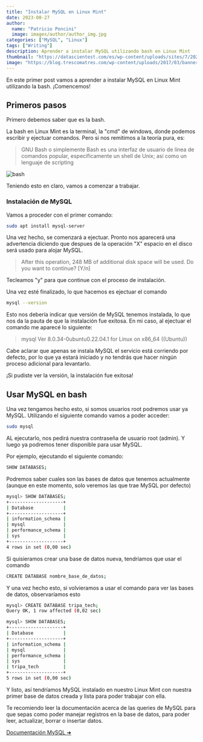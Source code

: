 ```yaml
---
title: "Instalar MySQL en Linux Mint"
date: 2023-08-27
author: 
  name: "Patricio Poncini"
  image: images/author/author_img.jpg
categories: ["MySQL", "Linux"]
tags: ["Writing"]
description: Aprender a instalar MySQL utilizando bash en Linux Mint
thumbnail: "https://datascientest.com/es/wp-content/uploads/sites/7/2022/12/mySQL_blog_4-106.webp"
image: "https://blog.trescomatres.com/wp-content/uploads/2017/03/banner-mysql.jpg"
---
```


En este primer post vamos a aprender a instalar MySQL en Linux Mint utilizando la bash. ¡Comencemos!
## Primeros pasos

Primero debemos saber que es la bash.

La bash en Linux Mint es la terminal, la "cmd" de windows, donde podemos escribir y ejectuar comandos. Pero si nos remitimos a la teoría pura, es:
> GNU Bash o simplemente Bash es una interfaz de usuario de línea de comandos popular, específicamente un shell de Unix; así como un lenguaje de scripting

![bash](https://i.insider.com/542451726da811d27b0a4127?width=1000&format=jpeg&auto=webp)

Teniendo esto en claro, vamos a comenzar a trabajar.

### Instalación de MySQL
Vamos a proceder con el primer comando:

```bash
sudo apt install mysql-server
```
Una vez hecho, se comenzará a ejectuar. Pronto nos aparecerá una advertencia diciendo que despues de la operación "X" espacio en el disco será usado para alojar MySQL. 
> After this operation, 248 MB of additional disk space will be used.
> Do you want to continue? [Y/n]

Tecleamos "y" para que continue con el proceso de instalación.

Una vez esté finalizado, lo que hacemos es ejectuar el comando
```bash
mysql --version
```
Esto nos debería indicar que versión de MySQL tenemos instalada, lo que nos da la pauta de que la instalación fue exitosa. En mi caso, al ejectuar el comando me aparecé lo siguiente:
> mysql  Ver 8.0.34-0ubuntu0.22.04.1 for Linux on x86_64 ((Ubuntu))

Cabe aclarar que apenas se instala MySQL el servicio está corriendo por defecto, por lo que ya estará iniciado y no tendrás que hacer ningún proceso adicional para levantarlo.

¡Si pudiste ver la versión, la instalación fue exitosa!

## Usar MySQL en bash
Una vez tengamos hecho esto, si somos usuarios root podremos usar ya MySQL. Utilizando el siguiente comando vamos a poder acceder:
```bash
sudo mysql
```
AL ejecutarlo, nos pedirá nuestra contraseña de usuario root (admin). Y luego ya podremos tener disponible para usar MySQL.

Por ejemplo, ejecutando el siguiente comando:
```bash
SHOW DATABASES;
```
Podremos saber cuales son las bases de datos que tenemos actualmente (aunque en este momento, solo veremos las que trae MySQL por defecto)
```bash
mysql> SHOW DATABASES;
+--------------------+
| Database           |
+--------------------+
| information_schema |
| mysql              |
| performance_schema |
| sys                |
+--------------------+
4 rows in set (0,00 sec)
```

Si quisieramos crear una base de datos nueva, tendríamos que usar el comando
```bash
CREATE DATABASE nombre_base_de_datos;
```
Y una vez hecho esto, si volvieramos a usar el comando para ver las bases de datos, observaríamos esto
```bash
mysql> CREATE DATABASE tripa_tech;
Query OK, 1 row affected (0,02 sec)
```
```bash
mysql> SHOW DATABASES;
+--------------------+
| Database           |
+--------------------+
| information_schema |
| mysql              |
| performance_schema |
| sys                |
| tripa_tech         |
+--------------------+
5 rows in set (0,00 sec)
```
Y listo, así tendríamos MySQL instalado en nuestro Linux Mint con nuestra primer base de datos creada y lista para poder trabajar con ella.

Te recomiendo leer la documentación acerca de las queries de MySQL para que sepas como poder manejar registros en la base de datos, para poder leer, actualizar, borrar o insertar datos. 

[Documentación MySQL ➜](https://dev.mysql.com/doc/refman/8.0/en/select.html)